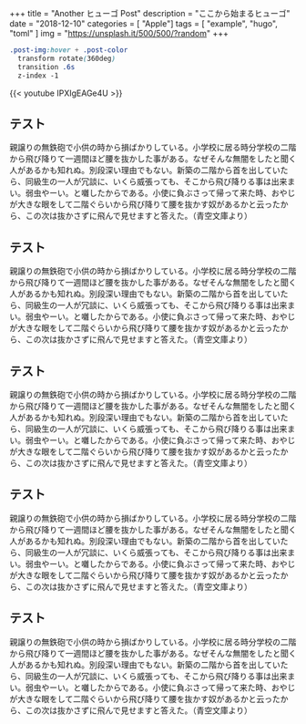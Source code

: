 +++
title = "Another ヒューゴ Post"
description = "ここから始まるヒューゴ"
date = "2018-12-10"
categories = [ "Apple"]
tags = [
    "example",
    "hugo",
    "toml"
]
img = "https://unsplash.it/500/500/?random"
+++

```css
.post-img:hover + .post-color
  transform rotate(360deg)
  transition .6s
  z-index -1

```

{{< youtube IPXIgEAGe4U >}}

テスト
-
親譲りの無鉄砲で小供の時から損ばかりしている。小学校に居る時分学校の二階から飛び降りて一週間ほど腰を抜かした事がある。なぜそんな無闇をしたと聞く人があるかも知れぬ。別段深い理由でもない。新築の二階から首を出していたら、同級生の一人が冗談に、いくら威張っても、そこから飛び降りる事は出来まい。弱虫やーい。と囃したからである。小使に負ぶさって帰って来た時、おやじが大きな眼をして二階ぐらいから飛び降りて腰を抜かす奴があるかと云ったから、この次は抜かさずに飛んで見せますと答えた。（青空文庫より）

テスト
-
親譲りの無鉄砲で小供の時から損ばかりしている。小学校に居る時分学校の二階から飛び降りて一週間ほど腰を抜かした事がある。なぜそんな無闇をしたと聞く人があるかも知れぬ。別段深い理由でもない。新築の二階から首を出していたら、同級生の一人が冗談に、いくら威張っても、そこから飛び降りる事は出来まい。弱虫やーい。と囃したからである。小使に負ぶさって帰って来た時、おやじが大きな眼をして二階ぐらいから飛び降りて腰を抜かす奴があるかと云ったから、この次は抜かさずに飛んで見せますと答えた。（青空文庫より）

テスト
-
親譲りの無鉄砲で小供の時から損ばかりしている。小学校に居る時分学校の二階から飛び降りて一週間ほど腰を抜かした事がある。なぜそんな無闇をしたと聞く人があるかも知れぬ。別段深い理由でもない。新築の二階から首を出していたら、同級生の一人が冗談に、いくら威張っても、そこから飛び降りる事は出来まい。弱虫やーい。と囃したからである。小使に負ぶさって帰って来た時、おやじが大きな眼をして二階ぐらいから飛び降りて腰を抜かす奴があるかと云ったから、この次は抜かさずに飛んで見せますと答えた。（青空文庫より）

テスト
-
親譲りの無鉄砲で小供の時から損ばかりしている。小学校に居る時分学校の二階から飛び降りて一週間ほど腰を抜かした事がある。なぜそんな無闇をしたと聞く人があるかも知れぬ。別段深い理由でもない。新築の二階から首を出していたら、同級生の一人が冗談に、いくら威張っても、そこから飛び降りる事は出来まい。弱虫やーい。と囃したからである。小使に負ぶさって帰って来た時、おやじが大きな眼をして二階ぐらいから飛び降りて腰を抜かす奴があるかと云ったから、この次は抜かさずに飛んで見せますと答えた。（青空文庫より）

テスト
-
親譲りの無鉄砲で小供の時から損ばかりしている。小学校に居る時分学校の二階から飛び降りて一週間ほど腰を抜かした事がある。なぜそんな無闇をしたと聞く人があるかも知れぬ。別段深い理由でもない。新築の二階から首を出していたら、同級生の一人が冗談に、いくら威張っても、そこから飛び降りる事は出来まい。弱虫やーい。と囃したからである。小使に負ぶさって帰って来た時、おやじが大きな眼をして二階ぐらいから飛び降りて腰を抜かす奴があるかと云ったから、この次は抜かさずに飛んで見せますと答えた。（青空文庫より）